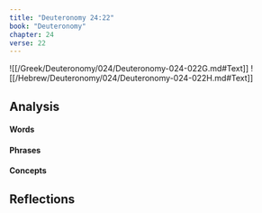 ```yaml
---
title: "Deuteronomy 24:22"
book: "Deuteronomy"
chapter: 24
verse: 22
---
```

![[/Greek/Deuteronomy/024/Deuteronomy-024-022G.md#Text]]
![[/Hebrew/Deuteronomy/024/Deuteronomy-024-022H.md#Text]]

## Analysis

#### Words

#### Phrases

#### Concepts

## Reflections

